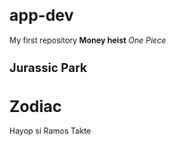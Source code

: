 # app-dev
My first repository
**Money heist** 
*One Piece*
## Jurassic Park
# Zodiac
Hayop si Ramos
Takte
